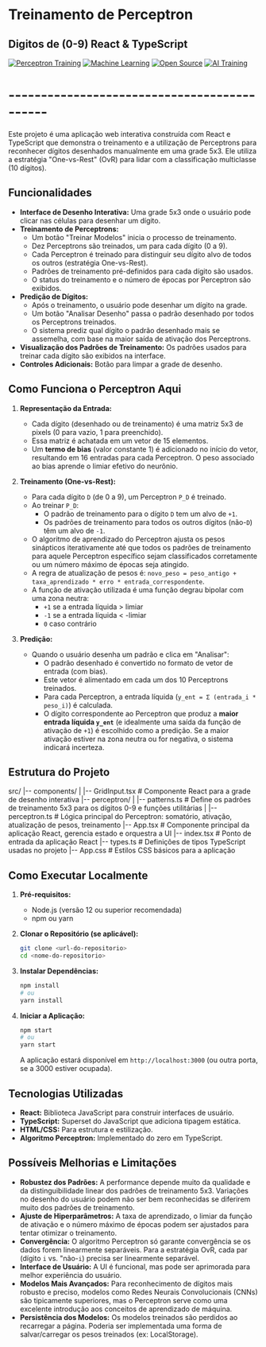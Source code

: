 # Treinamento de Perceptron
## Digitos de (0-9) React & TypeScript


[![Perceptron Training](https://img.shields.io/badge/Perceptron%20Training-Active-informational)](URL_PARA_SEU_PROJETO_OU_EXPLICAÇÃO)
[![Machine Learning](https://img.shields.io/badge/Machine%20Learning-%F0%9F%A4%96-orange)](URL_PARA_SEU_PROJETO_OU_EXPLICAÇÃO)
[![Open Source](https://img.shields.io/badge/Open%20Source-%F0%9F%90%B3-brightgreen)](URL_DO_SEU_REPOSITORIO_OU_LICENCA)
[![AI Training](https://img.shields.io/badge/AI%20Training-%F0%9F%A7%A0-blueviolet)](URL_PARA_SEU_PROJETO_OU_EXPLICAÇÃO)
# --------------------------------------------
Este projeto é uma aplicação web interativa construída com React e TypeScript que demonstra o treinamento e a utilização de Perceptrons para reconhecer dígitos desenhados manualmente em uma grade 5x3. Ele utiliza a estratégia "One-vs-Rest" (OvR) para lidar com a classificação multiclasse (10 dígitos).

## Funcionalidades

*   **Interface de Desenho Interativa:** Uma grade 5x3 onde o usuário pode clicar nas células para desenhar um dígito.
*   **Treinamento de Perceptrons:**
    *   Um botão "Treinar Modelos" inicia o processo de treinamento.
    *   Dez Perceptrons são treinados, um para cada dígito (0 a 9).
    *   Cada Perceptron é treinado para distinguir seu dígito alvo de todos os outros (estratégia One-vs-Rest).
    *   Padrões de treinamento pré-definidos para cada dígito são usados.
    *   O status do treinamento e o número de épocas por Perceptron são exibidos.
*   **Predição de Dígitos:**
    *   Após o treinamento, o usuário pode desenhar um dígito na grade.
    *   Um botão "Analisar Desenho" passa o padrão desenhado por todos os Perceptrons treinados.
    *   O sistema prediz qual dígito o padrão desenhado mais se assemelha, com base na maior saída de ativação dos Perceptrons.
*   **Visualização dos Padrões de Treinamento:** Os padrões usados para treinar cada dígito são exibidos na interface.
*   **Controles Adicionais:** Botão para limpar a grade de desenho.

## Como Funciona o Perceptron Aqui

1.  **Representação da Entrada:**
    *   Cada dígito (desenhado ou de treinamento) é uma matriz 5x3 de pixels (0 para vazio, 1 para preenchido).
    *   Essa matriz é achatada em um vetor de 15 elementos.
    *   Um **termo de bias** (valor constante 1) é adicionado no início do vetor, resultando em 16 entradas para cada Perceptron. O peso associado ao bias aprende o limiar efetivo do neurônio.

2.  **Treinamento (One-vs-Rest):**
    *   Para cada dígito `D` (de 0 a 9), um Perceptron `P_D` é treinado.
    *   Ao treinar `P_D`:
        *   O padrão de treinamento para o dígito `D` tem um alvo de `+1`.
        *   Os padrões de treinamento para todos os outros dígitos (não-`D`) têm um alvo de `-1`.
    *   O algoritmo de aprendizado do Perceptron ajusta os pesos sinápticos iterativamente até que todos os padrões de treinamento para aquele Perceptron específico sejam classificados corretamente ou um número máximo de épocas seja atingido.
    *   A regra de atualização de pesos é: `novo_peso = peso_antigo + taxa_aprendizado * erro * entrada_correspondente`.
    *   A função de ativação utilizada é uma função degrau bipolar com uma zona neutra:
        *   `+1` se a entrada líquida > limiar
        *   `-1` se a entrada líquida < -limiar
        *   `0` caso contrário

3.  **Predição:**
    *   Quando o usuário desenha um padrão e clica em "Analisar":
        *   O padrão desenhado é convertido no formato de vetor de entrada (com bias).
        *   Este vetor é alimentado em cada um dos 10 Perceptrons treinados.
        *   Para cada Perceptron, a entrada líquida (`y_ent = Σ (entrada_i * peso_i)`) é calculada.
        *   O dígito correspondente ao Perceptron que produz a **maior entrada líquida `y_ent`** (e idealmente uma saída da função de ativação de `+1`) é escolhido como a predição. Se a maior ativação estiver na zona neutra ou for negativa, o sistema indicará incerteza.

## Estrutura do Projeto


src/
|-- components/
| |-- GridInput.tsx # Componente React para a grade de desenho interativa
|-- perceptron/
| |-- patterns.ts # Define os padrões de treinamento 5x3 para os dígitos 0-9 e funções utilitárias
| |-- perceptron.ts # Lógica principal do Perceptron: somatório, ativação, atualização de pesos, treinamento
|-- App.tsx # Componente principal da aplicação React, gerencia estado e orquestra a UI
|-- index.tsx # Ponto de entrada da aplicação React
|-- types.ts # Definições de tipos TypeScript usadas no projeto
|-- App.css # Estilos CSS básicos para a aplicação


## Como Executar Localmente

1.  **Pré-requisitos:**
    *   Node.js (versão 12 ou superior recomendada)
    *   npm ou yarn

2.  **Clonar o Repositório (se aplicável):**
    ```bash
    git clone <url-do-repositorio>
    cd <nome-do-repositorio>
    ```

3.  **Instalar Dependências:**
    ```bash
    npm install
    # ou
    yarn install
    ```

4.  **Iniciar a Aplicação:**
    ```bash
    npm start
    # ou
    yarn start
    ```
    A aplicação estará disponível em `http://localhost:3000` (ou outra porta, se a 3000 estiver ocupada).

## Tecnologias Utilizadas

*   **React:** Biblioteca JavaScript para construir interfaces de usuário.
*   **TypeScript:** Superset do JavaScript que adiciona tipagem estática.
*   **HTML/CSS:** Para estrutura e estilização.
*   **Algoritmo Perceptron:** Implementado do zero em TypeScript.

## Possíveis Melhorias e Limitações

*   **Robustez dos Padrões:** A performance depende muito da qualidade e da distinguibilidade linear dos padrões de treinamento 5x3. Variações no desenho do usuário podem não ser bem reconhecidas se diferirem muito dos padrões de treinamento.
*   **Ajuste de Hiperparâmetros:** A taxa de aprendizado, o limiar da função de ativação e o número máximo de épocas podem ser ajustados para tentar otimizar o treinamento.
*   **Convergência:** O algoritmo Perceptron só garante convergência se os dados forem linearmente separáveis. Para a estratégia OvR, cada par (dígito `i` vs. "não-`i`) precisa ser linearmente separável.
*   **Interface de Usuário:** A UI é funcional, mas pode ser aprimorada para melhor experiência do usuário.
*   **Modelos Mais Avançados:** Para reconhecimento de dígitos mais robusto e preciso, modelos como Redes Neurais Convolucionais (CNNs) são tipicamente superiores, mas o Perceptron serve como uma excelente introdução aos conceitos de aprendizado de máquina.
*   **Persistência dos Modelos:** Os modelos treinados são perdidos ao recarregar a página. Poderia ser implementada uma forma de salvar/carregar os pesos treinados (ex: LocalStorage).

